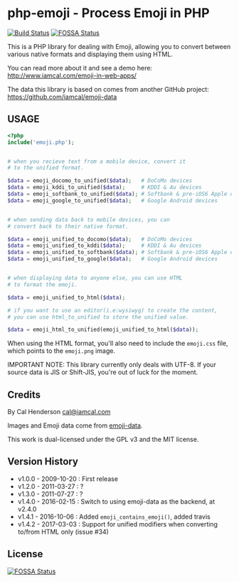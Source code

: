 # php-emoji - Process Emoji in PHP

[![Build Status](https://travis-ci.org/iamcal/php-emoji.svg?branch=master)](https://travis-ci.org/iamcal/php-emoji)
[![FOSSA Status](https://app.fossa.io/api/projects/git%2Bgithub.com%2Fiamcal%2Fphp-emoji.svg?type=shield)](https://app.fossa.io/projects/git%2Bgithub.com%2Fiamcal%2Fphp-emoji?ref=badge_shield)

This is a PHP library for dealing with Emoji, allowing you to convert between various native formats and displaying them using HTML.

You can read more about it and see a demo here: http://www.iamcal.com/emoji-in-web-apps/

The data this library is based on comes from another GitHub project: https://github.com/iamcal/emoji-data


## USAGE
```php
<?php
include('emoji.php');


# when you recieve text from a mobile device, convert it
# to the unified format.

$data = emoji_docomo_to_unified($data);   # DoCoMo devices
$data = emoji_kddi_to_unified($data);     # KDDI & Au devices
$data = emoji_softbank_to_unified($data); # Softbank & pre-iOS6 Apple devices
$data = emoji_google_to_unified($data);   # Google Android devices


# when sending data back to mobile devices, you can
# convert back to their native format.

$data = emoji_unified_to_docomo($data);   # DoCoMo devices
$data = emoji_unified_to_kddi($data);     # KDDI & Au devices
$data = emoji_unified_to_softbank($data); # Softbank & pre-iOS6 Apple devices
$data = emoji_unified_to_google($data);   # Google Android devices


# when displaying data to anyone else, you can use HTML
# to format the emoji.

$data = emoji_unified_to_html($data);

# if you want to use an editor(i.e:wysiwyg) to create the content, 
# you can use html_to_unified to store the unified value.

$data = emoji_html_to_unified(emoji_unified_to_html($data));
```

When using the HTML format, you'll also need to include the <code>emoji.css</code> file, which points 
to the <code>emoji.png</code> image.

IMPORTANT NOTE: This library currently only deals with UTF-8. If your source data is JIS
or Shift-JIS, you're out of luck for the moment.


## Credits

By Cal Henderson <cal@iamcal.com>

Images and Emoji data come from <a href="https://github.com/iamcal/emoji-data">emoji-data</a>.

This work is dual-licensed under the GPL v3 and the MIT license.


## Version History

* v1.0.0 - 2009-10-20 : First release
* v1.2.0 - 2011-03-27 : ?
* v1.3.0 - 2011-07-27 : ?
* v1.4.0 - 2016-02-15 : Switch to using emoji-data as the backend, at v2.4.0
* v1.4.1 - 2016-10-06 : Added `emoji_contains_emoji()`, added travis
* v1.4.2 - 2017-03-03 : Support for unified modifiers when converting to/from HTML only (issue #34)


## License
[![FOSSA Status](https://app.fossa.io/api/projects/git%2Bgithub.com%2Fiamcal%2Fphp-emoji.svg?type=large)](https://app.fossa.io/projects/git%2Bgithub.com%2Fiamcal%2Fphp-emoji?ref=badge_large)